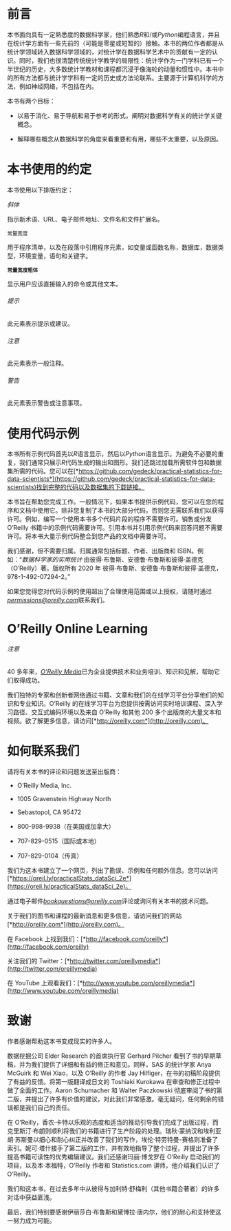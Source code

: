 # 前言

本书面向具有一定熟悉度的数据科学家，他们熟悉*R*和/或*Python*编程语言，并且在统计学方面有一些先前的（可能是零星或短暂的）接触。本书的两位作者都是从统计学领域转入数据科学领域的，对统计学在数据科学艺术中的贡献有一定的认识。同时，我们也很清楚传统统计学教学的局限性：统计学作为一门学科已有一个半世纪的历史，大多数统计学教材和课程都沉浸于像海轮的动量和惯性中。本书中的所有方法都与统计学学科有一定的历史或方法论联系。主要源于计算机科学的方法，例如神经网络，不包括在内。

本书有两个目标：

+   以易于消化、易于导航和易于参考的形式，阐明对数据科学有关的统计学关键概念。

+   解释哪些概念从数据科学的角度来看重要和有用，哪些不太重要，以及原因。

# 本书使用的约定

本书使用以下排版约定：

*斜体*

指示新术语、URL、电子邮件地址、文件名和文件扩展名。

`常量宽度`

用于程序清单，以及在段落中引用程序元素，如变量或函数名称，数据库，数据类型，环境变量，语句和关键字。

**`常量宽度粗体`**

显示用户应该直接输入的命令或其他文本。

###### 提示

此元素表示提示或建议。

###### 注意

此元素表示一般注释。

###### 警告

此元素表示警告或注意事项。

# 使用代码示例

本书所有示例代码首先以*R*语言显示，然后以*Python*语言显示。为避免不必要的重复，我们通常只展示*R*代码生成的输出和图形。我们还跳过加载所需软件包和数据集所需的代码。您可以在[*https://github.com/gedeck/practical-statistics-for-data-scientists*](https://github.com/gedeck/practical-statistics-for-data-scientists)找到完整的代码以及数据集的下载链接。

本书旨在帮助您完成工作。一般情况下，如果本书提供示例代码，您可以在您的程序和文档中使用它。除非您复制了本书的大部分代码，否则您无需联系我们以获得许可。例如，编写一个使用本书多个代码片段的程序不需要许可。销售或分发 O’Reilly 书籍中的示例代码需要许可。引用本书并引用示例代码来回答问题不需要许可。将本书大量示例代码整合到您产品的文档中需要许可。

我们感谢，但不需要归属。归属通常包括标题、作者、出版商和 ISBN。例如：“*数据科学家的实用统计* 由彼得·布鲁斯、安德鲁·布鲁斯和彼得·盖德克（O’Reilly）著。版权所有 2020 年 彼得·布鲁斯、安德鲁·布鲁斯和彼得·盖德克，978-1-492-07294-2。”

如果您觉得您对代码示例的使用超出了合理使用范围或以上授权，请随时通过*permissions@oreilly.com*联系我们。

# O’Reilly Online Learning

###### 注意

40 多年来，[*O’Reilly Media*](http://oreilly.com)已为企业提供技术和业务培训、知识和见解，帮助它们取得成功。

我们独特的专家和创新者网络通过书籍、文章和我们的在线学习平台分享他们的知识和专业知识。O’Reilly 的在线学习平台为您提供按需访问实时培训课程、深入学习路径、交互式编码环境以及来自 O’Reilly 和其他 200 多个出版商的大量文本和视频。欲了解更多信息，请访问[*http://oreilly.com*](http://oreilly.com)。

# 如何联系我们

请将有关本书的评论和问题发送至出版商：

+   O’Reilly Media, Inc.

+   1005 Gravenstein Highway North

+   Sebastopol, CA 95472

+   800-998-9938（在美国或加拿大）

+   707-829-0515（国际或本地）

+   707-829-0104（传真）

我们为这本书建立了一个网页，列出了勘误、示例和任何额外信息。您可以访问[*https://oreil.ly/practicalStats_dataSci_2e*](https://oreil.ly/practicalStats_dataSci_2e)。

通过电子邮件*bookquestions@oreilly.com*评论或询问有关本书的技术问题。

关于我们的图书和课程的最新消息和更多信息，请访问我们的网站[*http://oreilly.com*](http://oreilly.com)。

在 Facebook 上找到我们：[*http://facebook.com/oreilly*](http://facebook.com/oreilly)

关注我们的 Twitter：[*http://twitter.com/oreillymedia*](http://twitter.com/oreillymedia)

在 YouTube 上观看我们：[*http://www.youtube.com/oreillymedia*](http://www.youtube.com/oreillymedia)

# 致谢

作者感谢帮助这本书变成现实的许多人。

数据挖掘公司 Elder Research 的首席执行官 Gerhard Pilcher 看到了书的早期草稿，并为我们提供了详细和有益的修正和意见。同样，SAS 的统计学家 Anya McGuirk 和 Wei Xiao，以及 O’Reilly 的作者 Jay Hilfiger，在书的初稿阶段提供了有益的反馈。将第一版翻译成日文的 Toshiaki Kurokawa 在审查和修正过程中做了全面的工作。Aaron Schumacher 和 Walter Paczkowski 彻底审阅了书的第二版，并提出了许多有价值的建议，对此我们非常感激。毫无疑问，任何剩余的错误都是我们自己的责任。

在 O’Reilly，香农·卡特以乐观的态度和适当的推动引导我们完成了出版过程，而克里斯汀·布朗则顺利将我们的书籍进行了生产阶段的处理。瑞秋·蒙纳汉和埃利亚胡·苏斯曼以细心和耐心纠正并改善了我们的写作，埃伦·特劳特曼-赛格则准备了索引。妮可·塔什接手了第二版的工作，并有效地指导了整个过程，并提出了许多提高书籍可读性的优秀编辑建议。我们还感谢玛丽·博戈罗在 O’Reilly 启动我们的项目，以及本·本福特，O’Reilly 作者和 Statistics.com 讲师，他介绍我们认识了 O’Reilly。

我们和这本书，在过去多年中从彼得与加利特·舒梅利（其他书籍合著者）的许多对话中获益匪浅。

最后，我们特别要感谢伊丽莎白·布鲁斯和黛博拉·唐内尔，他们的耐心和支持使这一努力成为可能。
